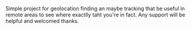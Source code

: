 Simple project for geolocation finding an maybe tracking that be useful in remote areas to see where exactlly taht you're in fact.
Any support will be helpful and welcomed thanks.
